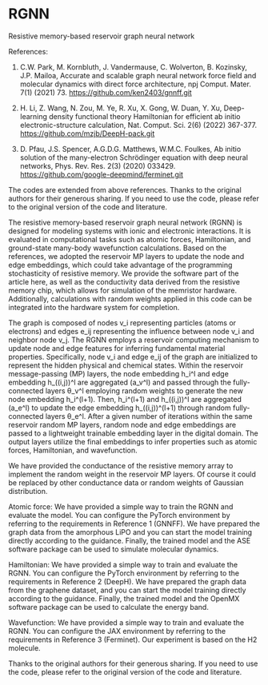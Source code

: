 # RGNN
Resistive memory-based reservoir graph neural network


References:

1. C.W. Park, M. Kornbluth, J. Vandermause, C. Wolverton, B. Kozinsky, J.P. Mailoa, Accurate and scalable graph neural network force field and molecular dynamics with direct force architecture, npj Comput. Mater. 7(1) (2021) 73. 
https://github.com/ken2403/gnnff.git

2. H. Li, Z. Wang, N. Zou, M. Ye, R. Xu, X. Gong, W. Duan, Y. Xu, Deep-learning density functional theory Hamiltonian for efficient ab initio electronic-structure calculation, Nat. Comput. Sci. 2(6) (2022) 367-377.
https://github.com/mzjb/DeepH-pack.git

3. D. Pfau, J.S. Spencer, A.G.D.G. Matthews, W.M.C. Foulkes, Ab initio solution of the many-electron Schrödinger equation with deep neural networks, Phys. Rev. Res. 2(3) (2020) 033429.
https://github.com/google-deepmind/ferminet.git

The codes are extended from above references. Thanks to the original authors for their generous sharing. If you need to use the code, please refer to the original version of the code and literature.

The resistive memory-based reservoir graph neural network (RGNN) is designed for modeling systems with ionic and electronic interactions. It is evaluated in computational tasks such as atomic forces, Hamiltonian, and ground-state many-body wavefunction calculations. Based on the references, we adopted the reservoir MP layers to update the node and edge embeddings, which could take advantage of the programming stochasticity of resistive memory. We provide the software part of the article here, as well as the conductivity data derived from the resistive memory chip, which allows for simulation of the memristor hardware. Additionally, calculations with random weights applied in this code can be integrated into the hardware system for completion. 


The graph is composed of nodes v_i representing particles (atoms or electrons) and edges e_ij representing the influence between node v_i and neighbor node v_j. The RGNN employs a reservoir computing mechanism to update node and edge features for inferring fundamental material properties. Specifically, node v_i and edge e_ij of the graph are initialized to represent the hidden physical and chemical states. Within the reservoir message-passing (MP) layers, the node embedding h_i^l and edge embedding h_((i,j))^l are aggregated (a_v^l) and passed through the fully-connected layers θ_v^l employing random weights to generate the new node embedding h_i^(l+1). Then, h_i^(l+1) and h_((i,j))^l are aggregated (a_e^l) to update the edge embedding h_((i,j))^(l+1) through random fully-connected layers θ_e^l. After a given number of iterations within the same reservoir random MP layers, random node and edge embeddings are passed to a lightweight trainable embedding layer in the digital domain. The output layers utilize the final embeddings to infer properties such as atomic forces, Hamiltonian, and wavefunction.

We have provided the conductance of the resistive memory array to implement the random weight in the reservoir MP layers. Of course it could be replaced by other conductance data or random weights of Gaussian distribution.

Atomic force: We have provided a simple way to train the RGNN and evaluate the model. You can configure the PyTorch environment by referring to the requirements in Reference 1 (GNNFF). We have prepared the graph data from the amorphous LiPO and you can start the model training directly according to the guidance. Finally, the trained model and the ASE software package can be used to simulate molecular dynamics.

Hamiltonian: We have provided a simple way to train and evaluate the RGNN. You can configure the PyTorch environment by referring to the requirements in Reference 2 (DeepH). We have prepared the graph data from the graphene dataset, and you can start the model training directly according to the guidance. Finally, the trained model and the OpenMX software package can be used to calculate the energy band.

Wavefunction: We have provided a simple way to train and evaluate the RGNN. You can configure the JAX environment by referring to the requirements in Reference 3 (Ferminet). Our experiment is based on the H2 molecule.

Thanks to the original authors for their generous sharing. If you need to use the code, please refer to the original version of the code and literature.
